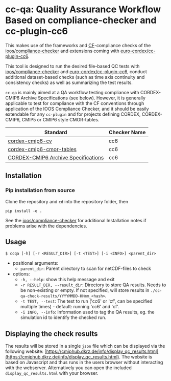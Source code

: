 # cc-qa: Quality Assurance Workflow Based on compliance-checker and cc-plugin-cc6

This makes use of the frameworks and [CF](https://cfconventions.org/)-compliance checks of the 
[ioos/compliance-checker](https://github.com/ioos/compliance-checker) and extensions coming with 
[euro-cordex/cc-plugin-cc6](https://github.com/euro-cordex/cc-plugin-cc6).

This tool is designed to run the desired file-based QC tests with 
[ioos/compliance-checker](https://github.com/ioos/compliance-checker) and 
[euro-cordex/cc-plugin-cc6](https://github.com/euro-cordex/cc-plugin-cc6),
conduct additional dataset-based checks (such as time axis continuity and
consistency checks) as well as summarizing the test results.

`cc-qa` is mainly aimed at a QA workflow testing compliance with CORDEX-CMIP6 Archive Specifications (see below).
However, it is generally applicable to test for compliance with the CF conventions through application of the IOOS Compliance Checker, and it should be easily extendable for any `cc-plugin` and for projects defining CORDEX, CORDEX-CMIP6, CMIP5 or CMIP6 style CMOR-tables.

| Standard                                                                                             | Checker Name |
| ---------------------------------------------------------------------------------------------------- | ------------ |
| [cordex-cmip6-cv](https://github.com/WCRP-CORDEX/cordex-cmip6-cv)         |  cc6         |
| [cordex-cmip6-cmor-tables](https://github.com/WCRP-CORDEX/cordex-cmip6-cmor-tables)|  cc6         |
| [CORDEX-CMIP6 Archive Specifications](https://doi.org/10.5281/zenodo.10961069) | cc6 |

## Installation

### Pip installation from source

Clone the repository and `cd` into the repository folder, then
```shell
pip install -e .
```

See the [ioos/compliance-checker](https://github.com/ioos/compliance-checker#installation) for
additional Installation notes if problems arise with the dependencies.

## Usage

```shell
$ ccqa [-h] [-r <RESULT_DIR>] [-t <TEST>] [-i <INFO>] <parent_dir>
```

- positional arguments:
  - `parent_dir`: Parent directory to scan for netCDF-files to check
- options:
  - `-h, --help`: show this help message and exit
  - `-r RESULT_DIR, --result_dir`: Directory to store QA results. Needs to be non-existing or empty. If not specified, will store results in `./cc-qa-check-results/YYYYMMDD-HHmm_<hash>`.
  - `-t TEST, --test`: The test to run ('cc6' or 'cf', can be specified multiple times) - default: running 'cc6' and 'cf'.
  - `-i INFO, --info`:  Information used to tag the QA results, eg. the simulation id to identify the checked run.

## Displaying the check results

The results will be stored in a single `json` file which can be displayed via the following website: [https://cmiphub.dkrz.de/info/display_qc_results.html](https://cmiphub.dkrz.de/info/display_qc_results.html).
The website is based on Javascript and thus runs in the users browser without interacting with the webserver.
Alternatively you can open the included `display_qc_results.html` with your browser.
